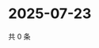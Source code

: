 # 2025-07-23

共 0 条

<!-- BEGIN ZHIHUQUESTIONS -->
<!-- 最后更新时间 Wed Jul 23 2025 09:00:36 GMT+0800 (China Standard Time) -->

<!-- END ZHIHUQUESTIONS -->
